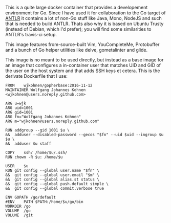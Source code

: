 This is a quite large docker container that provides a developement environment
for Go. Since I have used it for collaboration to the Go target of [ANTLR](github.com/antlr/antlr4)
it contains a lot of non-Go stuff like Java, Mono, NodeJS and such that is needed
to build ANTLR. Thats also why it is based on Ubuntu Trusty (instead of Debian,
which I'd prefer); you will find some similarities to ANTLR's travis-ci setup.

This image features from-source-built Vim, YouCompleteMe, Protobuffer and a bunch
of Go helper utilities like delve, gometalinter and glide.

This image is no meant to be used directly, but instead as a base image for an
image that configures a in-container user that matches UID and GID of the user
on the host system and that adds SSH keys et cetera. This is the derivate
Dockerfile that I use:

```
FROM	wjkohnen/gopherbase:2016-11-12
MAINTAINER Wolfgang Johannes Kohnen <wjkohnen@users.noreply.github.com>

ARG	u=wjk
ARG	uid=1001
ARG	gid=1001
ARG	fn="Wolfgang Johannes Kohnen"
ARG	m="wjkohnen@users.noreply.github.com"

RUN	addgroup --gid 1001 $u \
&&	adduser --disabled-password --gecos "$fn" --uid $uid --ingroup $u $u \
&&	adduser $u staff

COPY	ssh/ /home/$u/.ssh/
RUN	chown -R $u: /home/$u

USER	$u
RUN	git config --global user.name "$fn" \
&&	git config --global user.email "$m" \
&&	git config --global alias.st status \
&&	git config --global push.default simple \
&&	git config --global commit.verbose true

ENV	GOPATH /go/default
#ENV	PATH $PATH:/home/$u/go/bin
WORKDIR	/go
VOLUME	/go
VOLUME	/git
```
